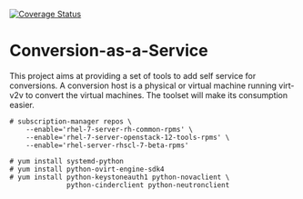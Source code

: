 [![Coverage Status](https://coveralls.io/repos/github/fdupont-redhat/mt.virtualization-runner/badge.svg?branch=master)](https://coveralls.io/github/fdupont-redhat/mt.virtualization-runner?branch=master)

# Conversion-as-a-Service

This project aims at providing a set of tools to add self service for
conversions. A conversion host is a physical or virtual machine running
virt-v2v to convert the virtual machines. The toolset will make its
consumption easier.

```
# subscription-manager repos \
    --enable='rhel-7-server-rh-common-rpms' \
    --enable='rhel-7-server-openstack-12-tools-rpms' \
    --enable='rhel-server-rhscl-7-beta-rpms'
```

```
# yum install systemd-python
# yum install python-ovirt-engine-sdk4
# yum install python-keystoneauth1 python-novaclient \
              python-cinderclient python-neutronclient
```



